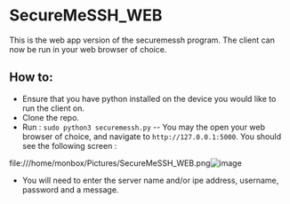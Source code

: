 # SecureMeSSH_WEB
This is the web app version of the securemessh program. The client can now be run in your web browser of choice.

## How to:
- Ensure that you have python installed on the device you would like to run the client on.
- Clone the repo.
- Run : `sudo python3 securemessh.py`
-- You may the open your web browser of choice, and navigate to `http://127.0.0.1:5000`. You should see the following screen :

file:///home/monbox/Pictures/SecureMeSSH_WEB.png![image](https://user-images.githubusercontent.com/101802030/234889400-93f90ddc-d094-4a8d-95fb-13fa4012fae1.png)

- You will need to enter the server name and/or ipe address, username, password and a message.
